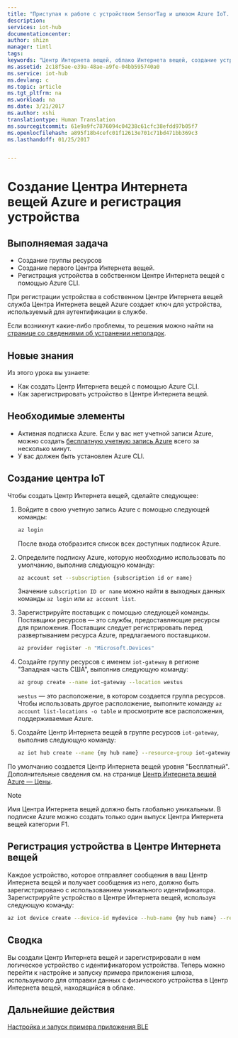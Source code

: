 ```yaml
---
title: "Приступая к работе с устройством SensorTag и шлюзом Azure IoT. Урок 2. Регистрация устройства | Документация Майкрософт"
description: 
services: iot-hub
documentationcenter: 
author: shizn
manager: timtl
tags: 
keywords: "Центр Интернета вещей, облако Интернета вещей, создание устройства в Центре Интернета вещей Azure, TI SensorTag, TI BLE"
ms.assetid: 2c18f5ae-e39a-48ae-a9fe-04bb595740a0
ms.service: iot-hub
ms.devlang: c
ms.topic: article
ms.tgt_pltfrm: na
ms.workload: na
ms.date: 3/21/2017
ms.author: xshi
translationtype: Human Translation
ms.sourcegitcommit: 61e9a9fc7876094c04238c61cfc38efdd97b05f7
ms.openlocfilehash: a895f18b4cefc01f12613e701c71bd471bb369c3
ms.lasthandoff: 01/25/2017


---
```


# <a name="create-your-azure-iot-hub-and-register-your-device"></a>Создание Центра Интернета вещей Azure и регистрация устройства

## <a name="what-you-will-do"></a>Выполняемая задача

- Создание группы ресурсов
- Создание первого Центра Интернета вещей.
- Регистрация устройства в собственном Центре Интернета вещей с помощью Azure CLI. 

При регистрации устройства в собственном Центре Интернета вещей служба Центра Интернета вещей Azure создает ключ для устройства, используемый для аутентификации в службе. 

Если возникнут какие-либо проблемы, то решения можно найти на [странице со сведениями об устранении неполадок](iot-hub-gateway-kit-c-troubleshooting.md).

## <a name="what-you-will-learn"></a>Новые знания

Из этого урока вы узнаете:

- Как создать Центр Интернета вещей с помощью Azure CLI.
- Как зарегистрировать устройство в Центре Интернета вещей.

## <a name="what-you-need"></a>Необходимые элементы

- Активная подписка Azure. Если у вас нет учетной записи Azure, можно создать [бесплатную учетную запись Azure](http://azure.microsoft.com/pricing/free-trial/) всего за несколько минут.
- У вас должен быть установлен Azure CLI.

## <a name="create-an-iot-hub"></a>Создание центра IoT

Чтобы создать Центр Интернета вещей, сделайте следующее:

1. Войдите в свою учетную запись Azure с помощью следующей команды:

   ```bash
   az login
   ```

   После входа отобразится список всех доступных подписок Azure.

2. Определите подписку Azure, которую необходимо использовать по умолчанию, выполнив следующую команду:

   ```bash
   az account set --subscription {subscription id or name}
   ```

   Значение `subscription ID or name` можно найти в выходных данных команды `az login` или `az account list`.

3. Зарегистрируйте поставщик с помощью следующей команды. Поставщики ресурсов — это службы, предоставляющие ресурсы для приложения. Поставщик следует регистрировать перед развертыванием ресурса Azure, предлагаемого поставщиком.

   ```bash
   az provider register -n "Microsoft.Devices"
   ```

4. Создайте группу ресурсов с именем `iot-gateway` в регионе "Западная часть США", выполнив следующую команду:

   ```bash
   az group create --name iot-gateway --location westus
   ```
   
   `westus` — это расположение, в котором создается группа ресурсов. Чтобы использовать другое расположение, выполните команду `az account list-locations -o table` и просмотрите все расположения, поддерживаемые Azure.

5. Создайте Центр Интернета вещей в группе ресурсов `iot-gateway`, выполнив следующую команду:

   ```bash
   az iot hub create --name {my hub name} --resource-group iot-gateway
   ```

По умолчанию создается Центр Интернета вещей уровня "Бесплатный". Дополнительные сведения см. на странице [Центр Интернета вещей Azure — Цены](https://azure.microsoft.com/pricing/details/iot-hub/).

> [!NOTE]
> Имя Центра Интернета вещей должно быть глобально уникальным. В подписке Azure можно создать только один выпуск Центра Интернета вещей категории F1.

## <a name="register-your-device-in-your-iot-hub"></a>Регистрация устройства в Центре Интернета вещей

Каждое устройство, которое отправляет сообщения в ваш Центр Интернета вещей и получает сообщения из него, должно быть зарегистрировано с использованием уникального идентификатора.
Зарегистрируйте устройство в Центре Интернета вещей, используя следующую команду:

```bash
az iot device create --device-id mydevice --hub-name {my hub name} --resource-group iot-gateway
```

## <a name="summary"></a>Сводка

Вы создали Центр Интернета вещей и зарегистрировали в нем логическое устройство с идентификатором устройства. Теперь можно перейти к настройке и запуску примера приложения шлюза, используемого для отправки данных с физического устройства в Центр Интернета вещей, находящийся в облаке.

## <a name="next-steps"></a>Дальнейшие действия
[Настройка и запуск примера приложения BLE](iot-hub-gateway-kit-c-lesson3-configure-ble-app.md)
